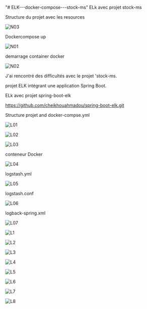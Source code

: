 "# ELK---docker-compose---stock-ms" 
ELk avec projet stock-ms

Structure du projet avec les resources

![N03](https://github.com/user-attachments/assets/79ea3cde-e501-4675-b086-2f302ee0c347)

Dockercompose up

![N01](https://github.com/user-attachments/assets/a2ee8e4d-6921-4553-82c8-86c17665b1a2)

demarrage container docker

![N02](https://github.com/user-attachments/assets/f940ba7e-de44-4735-bedb-984c113634b9)

J'ai rencontré des difficultés  avec le projet 'stock-ms.


projet ELK intégrant une application Spring Boot. 


ELk avec projet spring-boot-elk 

https://github.com/cheikhouahmadou/spring-boot-elk.git


Structure projet and docker-compse.yml

![L01](https://github.com/user-attachments/assets/fb0dfdbb-b68e-4d54-8ea0-75c8a304f244)


![L02](https://github.com/user-attachments/assets/50a619dc-0c44-453b-89b6-197636e492de)


![L03](https://github.com/user-attachments/assets/9861ffbc-8203-479e-b67e-c5924069ca85)

conteneur Docker

![L04](https://github.com/user-attachments/assets/ae8d29b6-3f26-4634-bf87-c303061f221a)


logstash.yml 

![L05](https://github.com/user-attachments/assets/086d0463-7e3a-41d0-88bd-58c6b63c68a4)

logstash.conf

![L06](https://github.com/user-attachments/assets/30b08761-0758-49f4-9507-6bc94fa3b95c)

logback-spring.xml

![L07](https://github.com/user-attachments/assets/af6f4221-de77-4a55-b77c-8046dba8df18)



![L1](https://github.com/user-attachments/assets/3add6edc-fb99-49d2-a4e9-a129be830785)


![L2](https://github.com/user-attachments/assets/dc087e45-94fc-4fe6-856e-12e45b4c948b)


![L3](https://github.com/user-attachments/assets/502d401f-8b7d-4860-9dc3-f1db1cea0222)


![L4](https://github.com/user-attachments/assets/af482387-d8da-4c2d-9ab8-2acac6f173fb)


![L5](https://github.com/user-attachments/assets/494b0552-d82b-4d2a-9c5c-af8914ce5951)


![L6](https://github.com/user-attachments/assets/a1cdcf5e-42dd-49d6-8989-23132f26fc42)


![L7](https://github.com/user-attachments/assets/d1cc9593-b94b-4f82-b294-2335d81ee83d)


![L8](https://github.com/user-attachments/assets/40051177-1556-4194-8a22-353f11d919e4)











